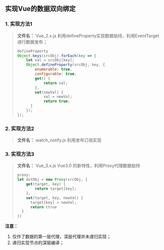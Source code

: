 ## 实现Vue的数据双向绑定
### 1. 实现方法1
> **文件名：** Vue_2.x.js
> 利用defineProperty实现数据劫持，利用EventTarget进行数据发布；
> ```javascript
> defineProperty
> Object.keys(srcObj).forEach(key => {
>     let val = srcObj[key];
>     Object.defineProperty(srcObj, key, {
>         enumerable: true,
>         configurable: true,
>         get() {
>             return val;
>         },
>         set(newVal) {
>             val = newVal;
>             return true;
>     	}
>     });
> });
>```
### 2. 实现方法2
> **文件名：** watch_notify.js
> 利用发布订阅实现

### 3. 实现方法3
> **文件名：** Vue_3.x.js
> Vue3.0 的新特性，利用Proxy代理数据劫持
> ```js
> proxy:
> let dstObj = new Proxy(srcObj, {
>     get(target, key) {
>         return target[key];
>     },
>     set(target, key, newVal) {
>     	target[key] = newVal;
>     	return ttrue
> 	}
> })
> ```
**注意：**
1. 仅作了数据的第一层代理，深层代理并未递归实现；
2. 递归实现节点的深层编译；